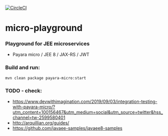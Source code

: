 [![CircleCI](https://circleci.com/gh/iolsh/micro-playground.svg?style=svg)](https://circleci.com/gh/iolsh/micro-playground)
# micro-playground
### Playground for JEE microservices 
* Payara micro / JEE 8 / JAX-RS / JWT
### Build and run:
```shell script
mvn clean package payara-micro:start
```
### TODO - check:
* https://www.devwithimagination.com/2019/09/03/integration-testing-with-payara-micro/?utm_content=100156467&utm_medium=social&utm_source=twitter&hss_channel=tw-2599580401
* http://arquillian.org/guides/
* https://github.com/javaee-samples/javaee8-samples





